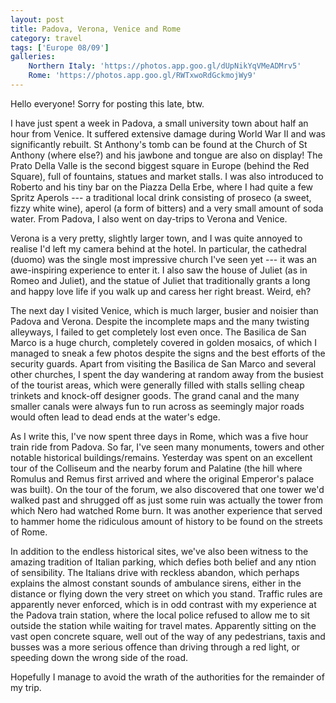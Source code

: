 ```yaml
---
layout: post
title: Padova, Verona, Venice and Rome
category: travel
tags: ['Europe 08/09']
galleries:
    Northern Italy: 'https://photos.app.goo.gl/dUpNikYqVMeADMrv5'
    Rome: 'https://photos.app.goo.gl/RWTxwoRdGckmojWy9'
---
```


Hello everyone!
Sorry for posting this late, btw.

I have just spent a week in Padova, a small university town about half an hour
from Venice.
It suffered extensive damage during World War II and was significantly
rebuilt.
St Anthony's tomb can be found at the Church of St Anthony (where else?) and
his jawbone and tongue are also on display!
The Prato Della Valle is the second biggest square in Europe (behind the Red
Square), full of fountains, statues and market stalls.
I was also introduced to Roberto and his tiny bar on the Piazza Della Erbe,
where I had quite a few Spritz Aperols --- a traditional local drink
consisting of proseco (a sweet, fizzy white wine), aperol (a form of bitters)
and a very small amount of soda water.
From Padova, I also went on day-trips to Verona and Venice.

Verona is a very pretty, slightly larger town, and I was quite annoyed to
realise I'd left my camera behind at the hotel.
In particular, the cathedral (duomo) was the single most impressive church
I've seen yet --- it was an awe-inspiring experience to enter it.
I also saw the house of Juliet (as in Romeo and Juliet), and the statue of
Juliet that traditionally grants a long and happy love life if you walk up and
caress her right breast.
Weird, eh?

The next day I visited Venice, which is much larger, busier and noisier than
Padova and Verona.
Despite the incomplete maps and the many twisting alleyways, I failed to get
completely lost even once.
The Basilica de San Marco is a huge church, completely covered in golden
mosaics, of which I managed to sneak a few photos despite the signs and the
best efforts of the security guards.
Apart from visiting the Basilica de San Marco and several other churches, I
spent the day wandering at random away from the busiest of the tourist areas,
which were generally filled with stalls selling cheap trinkets and knock-off
designer goods.
The grand canal and the many smaller canals were always fun to run across as
seemingly major roads would often lead to dead ends at the water's edge.

As I write this, I've now spent three days in Rome, which was a five hour
train ride from Padova.
So far, I've seen many monuments, towers and other notable historical
buildings/remains.
Yesterday was spent on an excellent tour of the Colliseum and the nearby
forum and Palatine (the hill where Romulus and Remus first arrived and where
the original Emperor's palace was built).
On the tour of the forum, we also discovered that one tower we'd walked past
and shrugged off as just some ruin was actually the tower from which Nero had
watched Rome burn.
It was another experience that served to hammer home the ridiculous amount of
history to be found on the streets of Rome.

In addition to the endless historical sites, we've also been witness to the
amazing tradition of Italian parking, which defies both belief and any ntion
of sensibility.
The Italians drive with reckless abandon, which perhaps explains the almost
constant sounds of ambulance sirens, either in the distance or flying down the
very street on which you stand.
Traffic rules are apparently never enforced, which is in odd contrast with my
experience at the Padova train station, where the local police refused to
allow me to sit outside the station while waiting for travel mates.
Apparently sitting on the vast open concrete square, well out of the way of
any pedestrians, taxis and busses was a more serious offence than driving
through a red light, or speeding down the wrong side of the road.

Hopefully I manage to avoid the wrath of the authorities for the remainder of
my trip.
